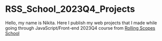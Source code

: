 # RSS_School_2023Q4_Projects

Hello, my name is Nikita. 
Here I publish my web projects that I made while going through JavaScript/Front-end 2023Q4 course from [Rolling Scopes School](https://rs.school/)
